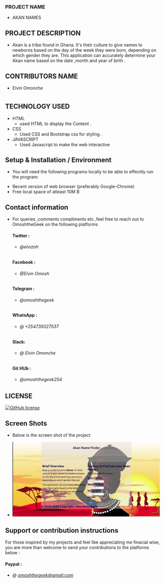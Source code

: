 ### PROJECT NAME
- AKAN NAMES

## PROJECT DESCRIPTION
- Akan is a tribe found in Ghana. It's their culture to give names to newborns based on the day of the week they were born, depending on which gender they are.  This application can accurately determine your Akan name based on the date ,month and year of birth .
## CONTRIBUTORS NAME
 - Elvin Omonche
#
## TECHNOLOGY USED
- HTML
  - used HTML to display the Content .
- CSS
   - Used CSS and Bootstrap css for styling .
- JAVASCRIPT
   - Used Javascript to make the web interactive

## Setup & Installation / Environment
* You will need the following programs locally to be able to effectily run the program:
- Recent version of web browser (preferably Google-Chrome)
- Free local space of atleast 10M B

## Contact information
 - For queries ,comments compliments etc ,feel free to reach out to OmoshtheGeek on the following platforms
    #### Twitter :
    * ###### @elvizoh

    #### Facebook :
    * ###### @Elvin Omoxh

    #### Telegram :
    * ###### @omoshthegeek

    #### WhatsApp :
    * ###### @ +254735027537

     #### Slack:
    * ###### @ Elvin Omonche

    #### Git HUb :
    * ###### @omoshthegeek254




## LICENSE 
 
  [![GitHub license](https://img.shields.io/github/license/Naereen/StrapDown.js.svg)](https://github.com/Naereen/StrapDown.js/blob/master/LICENSE)

##  Screen Shots
  - Below is the screen shot of the project

  - <img src="images/AKA.jpg">

## Support or contribution instructions
For those inspired by my projects and feel like appreciating me finacial wise, you are more than welcome to send your contributions to the platforms below :
 #### Paypal :
* ###### @ omoshthegeek@gmail.com